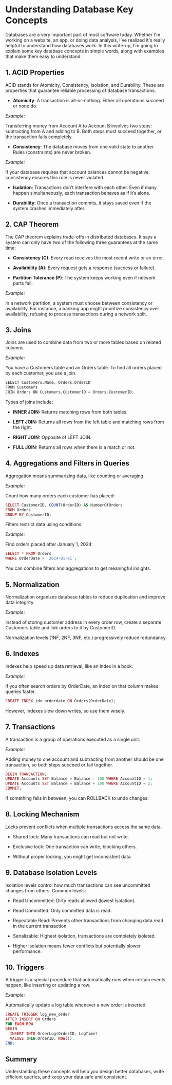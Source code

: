 # Understanding Database Key Concepts

Databases are a very important part of most software today. Whether I'm working on a website, an app, or doing data analysis, I’ve realized it's really helpful to understand how databases work. In this write-up, I’m going to explain some key database concepts in simple words, along with examples that make them easy to understand.

## 1. ACID Properties

ACID stands for Atomicity, Consistency, Isolation, and Durability. These are properties that guarantee reliable processing of database transactions.

- **Atomicity**: A transaction is all-or-nothing. Either all operations succeed or none do.

*Example:* 

Transferring money from Account A to Account B involves two steps: subtracting from A and adding to B. Both steps must succeed together, or the transaction fails completely.

- **Consistency**: The database moves from one valid state to another. Rules (constraints) are never broken.

*Example:* 

If your database requires that account balances cannot be negative, consistency ensures this rule is never violated.

- **Isolation**: Transactions don’t interfere with each other. Even if many happen simultaneously, each transaction behaves as if it’s alone.

- **Durability**: Once a transaction commits, it stays saved even if the system crashes immediately after.

## 2. CAP Theorem

The CAP theorem explains trade-offs in distributed databases. It says a system can only have two of the following three guarantees at the same time:

- **Consistency (C)**: Every read receives the most recent write or an error.

- **Availability (A)**: Every request gets a response (success or failure).

- **Partition Tolerance (P)**: The system keeps working even if network parts fail.

*Example:* 

In a network partition, a system must choose between consistency or availability. For instance, a banking app might prioritize consistency over availability, refusing to process transactions during a network split.

## 3. Joins

Joins are used to combine data from two or more tables based on related columns.

*Example:* 

You have a Customers table and an Orders table. To find all orders placed by each customer, you use a join.

```python
SELECT Customers.Name, Orders.OrderID
FROM Customers
JOIN Orders ON Customers.CustomerID = Orders.CustomerID;
```


Types of joins include:

- **INNER JOIN:** Returns matching rows from both tables.

- **LEFT JOIN:** Returns all rows from the left table and matching rows from the right.

- **RIGHT JOIN:** Opposite of LEFT JOIN.

- **FULL JOIN:** Returns all rows when there is a match or not.

## 4. Aggregations and Filters in Queries

Aggregation means summarizing data, like counting or averaging.

*Example:* 

Count how many orders each customer has placed:

```php
SELECT CustomerID, COUNT(OrderID) AS NumberOfOrders
FROM Orders
GROUP BY CustomerID;
```


Filters restrict data using conditions.

*Example:* 

Find orders placed after January 1, 2024:

```php
SELECT * FROM Orders
WHERE OrderDate > '2024-01-01';
```


You can combine filters and aggregations to get meaningful insights.

## 5. Normalization

Normalization organizes database tables to reduce duplication and improve data integrity.

*Example:*

Instead of storing customer address in every order row, create a separate Customers table and link orders to it by CustomerID.

Normalization levels (1NF, 2NF, 3NF, etc.) progressively reduce redundancy.

## 6. Indexes

Indexes help speed up data retrieval, like an index in a book.

*Example:* 

If you often search orders by OrderDate, an index on that column makes queries faster.

```php
CREATE INDEX idx_orderdate ON Orders(OrderDate);
```


However, indexes slow down writes, so use them wisely.

## 7. Transactions

A transaction is a group of operations executed as a single unit.

*Example:* 

Adding money to one account and subtracting from another should be one transaction, so both steps succeed or fail together.

```php
BEGIN TRANSACTION;
UPDATE Accounts SET Balance = Balance - 100 WHERE AccountID = 1;
UPDATE Accounts SET Balance = Balance + 100 WHERE AccountID = 2;
COMMIT;
```


If something fails in between, you can ROLLBACK to undo changes.

## 8. Locking Mechanism

Locks prevent conflicts when multiple transactions access the same data.

- Shared lock: Many transactions can read but not write.

- Exclusive lock: One transaction can write, blocking others.

- Without proper locking, you might get inconsistent data.

## 9. Database Isolation Levels

Isolation levels control how much transactions can see uncommitted changes from others. Common levels:

- Read Uncommitted: Dirty reads allowed (lowest isolation).

- Read Committed: Only committed data is read.

- Repeatable Read: Prevents other transactions from changing data read in the current transaction.

- Serializable: Highest isolation, transactions are completely isolated.

- Higher isolation means fewer conflicts but potentially slower performance.

## 10. Triggers

A trigger is a special procedure that automatically runs when certain events happen, like inserting or updating a row.

*Example:* 

Automatically update a log table whenever a new order is inserted.

```php
CREATE TRIGGER log_new_order
AFTER INSERT ON Orders
FOR EACH ROW
BEGIN
  INSERT INTO OrderLog(OrderID, LogTime)
  VALUES (NEW.OrderID, NOW());
END;
```

## Summary

Understanding these concepts will help you design better databases, write efficient queries, and keep your data safe and consistent.
